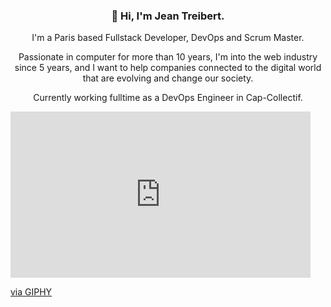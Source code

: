 <h3 align="center">👋 Hi, I'm Jean Treibert.</h3>
<p align="center">I'm a Paris based Fullstack Developer, DevOps and Scrum Master.</p>
<p align="center">Passionate in computer for more than 10 years, I'm into the web industry since 5 years, and I want to help companies connected to the digital world that are evolving and change our society.</p>

<p align="center">Currently working fulltime as a DevOps Engineer in Cap-Collectif. </p>

<iframe src="https://giphy.com/embed/2UCt7zbmsLoCXybx6t" width="480" height="266" frameBorder="0" class="giphy-embed" allowFullScreen></iframe><p><a href="https://giphy.com/gifs/this-is-fine-2UCt7zbmsLoCXybx6t">via GIPHY</a></p>
  
